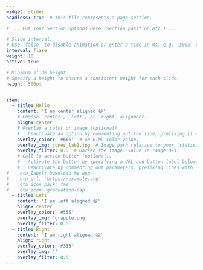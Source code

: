 ```yaml
---
widget: slider
headless: true  # This file represents a page section.

# ... Put Your Section Options Here (section position etc.) ...

# Slide interval.
# Use `false` to disable animation or enter a time in ms, e.g. `5000` (5s).
interval: flase
weight: 10
active: true

# Minimum slide height.
# Specify a height to ensure a consistent height for each slide.
height: 500px


item:
  - title: Hello
    content: 'I am center aligned 😄'
    # Choose `center`, `left`, or `right` alignment.
    align: center
    # Overlay a color or image (optional).
    #   Deactivate an option by commenting out the line, prefixing it with `#`.
    overlay_color: '#666'  # An HTML color value.
    overlay_img: jones_lab1.jpg  # Image path relative to your `static/media/` folder
    overlay_filter: 0.5  # Darken the image. Value in range 0-1.
    # Call to action button (optional).
    #   Activate the button by specifying a URL and button label below.
    #   Deactivate by commenting out parameters, prefixing lines with `#`.
#    cta_label: Download my app
#    cta_url: 'https://example.org'
#    cta_icon_pack: fas
#    cta_icon: graduation-cap
  - title: Left
    content: 'I am left aligned 😄'
    align: center
    overlay_color: '#555'
    overlay_img: 'grapple.png'
    overlay_filter: 0.5
  - title: Right
    content: 'I am right aligned 😄'
    align: right
    overlay_color: '#333'
    overlay_img: ''
    overlay_filter: 0.5
---
```


